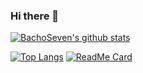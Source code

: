 ### Hi there 👋

[![BachoSeven's github stats](https://github-readme-stats.vercel.app/api?username=bachoseven&count_private=true&show_icons=true&theme=gruvbox)](https://github.com/bachoseven/bachoseven)

[![Top Langs](https://github-readme-stats.vercel.app/api/top-langs/?username=bachoseven&layout=compact&theme=gruvbox)](https://github.com/bachoseven/bachoseven)
[![ReadMe Card](https://github-readme-stats.vercel.app/api/pin/?username=bachoseven&repo=mimi&theme=gruvbox&show_icons=true)](https://github.com/bachoseven/bachoseven)
